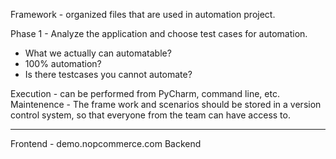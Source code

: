 Framework - organized files that are used in automation project.

Phase 1 - Analyze the application and choose test cases for automation.
- What we actually can automatable? 
- 100% automation?
- Is there testcases you cannot automate?

Execution - can be performed from PyCharm, command line, etc.
Maintenence - The frame work and scenarios should be stored in a version control system, so that everyone from the team can have access to.

----
Frontend - demo.nopcommerce.com
Backend
